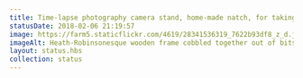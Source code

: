 ```yaml
---
title: Time-lapse photography camera stand, home-made natch, for taking time-lapse photos of the forest garden! That’s an Ikea bookend if you were wondering 🤔
statusDate: 2018-02-06 21:19:57
image: https://farm5.staticflickr.com/4619/28341536319_7622b93df8_z_d.jpg
imageAlt: Heath-Robinsonesque wooden frame cobbled together out of bits of old wood and a bookend
layout: status.hbs
collection: status
---
```

